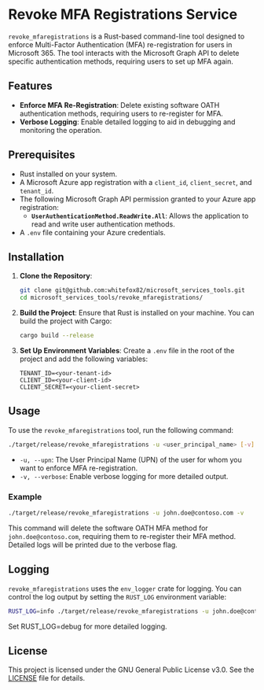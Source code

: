 # Revoke MFA Registrations Service

`revoke_mfaregistrations` is a Rust-based command-line tool designed to enforce Multi-Factor Authentication (MFA) re-registration for users in Microsoft 365. The tool interacts with the Microsoft Graph API to delete specific authentication methods, requiring users to set up MFA again.

## Features

- **Enforce MFA Re-Registration**: Delete existing software OATH authentication methods, requiring users to re-register for MFA.
- **Verbose Logging**: Enable detailed logging to aid in debugging and monitoring the operation.

## Prerequisites

- Rust installed on your system.
- A Microsoft Azure app registration with a `client_id`, `client_secret`, and `tenant_id`.
- The following Microsoft Graph API permission granted to your Azure app registration:
  - **`UserAuthenticationMethod.ReadWrite.All`**: Allows the application to read and write user authentication methods.
- A `.env` file containing your Azure credentials.

## Installation

1. **Clone the Repository**:
    ```bash
    git clone git@github.com:whitefox82/microsoft_services_tools.git
    cd microsoft_services_tools/revoke_mfaregistrations/
    ```

2. **Build the Project**:
    Ensure that Rust is installed on your machine. You can build the project with Cargo:
    ```bash
    cargo build --release
    ```

3. **Set Up Environment Variables**:
    Create a `.env` file in the root of the project and add the following variables:
    ```env
    TENANT_ID=<your-tenant-id>
    CLIENT_ID=<your-client-id>
    CLIENT_SECRET=<your-client-secret>
    ```

## Usage

To use the `revoke_mfaregistrations` tool, run the following command:

```bash
./target/release/revoke_mfaregistrations -u <user_principal_name> [-v]
```
- `-u, --upn`: The User Principal Name (UPN) of the user for whom you want to enforce MFA re-registration.
- `-v, --verbose`: Enable verbose logging for more detailed output.

### Example

```bash
./target/release/revoke_mfaregistrations -u john.doe@contoso.com -v
```

This command will delete the software OATH MFA method for `john.doe@contoso.com`, requiring them to re-register their MFA method. Detailed logs will be printed due to the verbose flag.

## Logging

`revoke_mfaregistrations` uses the `env_logger` crate for logging. You can control the log output by setting the `RUST_LOG` environment variable:

```bash
RUST_LOG=info ./target/release/revoke_mfaregistrations -u john.doe@contoso.com
```

Set RUST_LOG=debug for more detailed logging.

## License

This project is licensed under the GNU General Public License v3.0. See the [LICENSE](https://github.com/whitefox82/microsoft_services_tools/blob/main/LICENSE) file for details.
